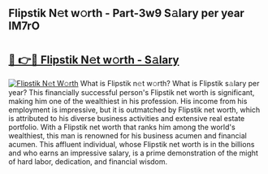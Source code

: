 ## Flipstik N𝚎t w𝚘rth - Part-3w9 S𝚊lary per year IM7rO

# <h2><a href="http://gc1t53j.nevu.top/?p=Flipstik">🔗 👉🔴 Flipstik N𝚎t w𝚘rth - S𝚊lary</a></h2>

[![Flipstik N𝚎t W𝚘rth](https://i.imgur.com/Oavwk0R.jpeg)](http://gc1t53j.nevu.top/?p=Flipstik)
What is Flipstik n𝚎t w𝚘rth? What is Flipstik s𝚊lary per year?
This financially successful person's Flipstik net worth is significant, making him one of the wealthiest in his profession. His income from his employment is impressive, but it is outmatched by Flipstik net worth, which is attributed to his diverse business activities and extensive real estate portfolio. With a Flipstik net worth that ranks him among the world's wealthiest, this man is renowned for his business acumen and financial acumen. This affluent individual, whose Flipstik net worth is in the billions and who earns an impressive salary, is a prime demonstration of the might of hard labor, dedication, and financial wisdom.
